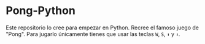 # Pong-Python


Este repositorio lo cree para empezar en Python. Recree el famoso juego de "Pong". Para jugarlo únicamente tienes que usar las teclas ```W```, ```S```, ```⬆️``` y ```⬇️```.
